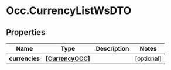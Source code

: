 # Occ.CurrencyListWsDTO

## Properties
Name | Type | Description | Notes
------------ | ------------- | ------------- | -------------
**currencies** | [**[CurrencyOCC]**](CurrencyOCC.md) |  | [optional] 


